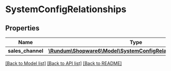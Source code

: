 # SystemConfigRelationships

## Properties
Name | Type | Description | Notes
------------ | ------------- | ------------- | -------------
**sales_channel** | [**\Rundum\Shopware6\Model\SystemConfigRelationshipsSalesChannel**](SystemConfigRelationshipsSalesChannel.md) |  | [optional] 

[[Back to Model list]](../../README.md#documentation-for-models) [[Back to API list]](../../README.md#documentation-for-api-endpoints) [[Back to README]](../../README.md)

